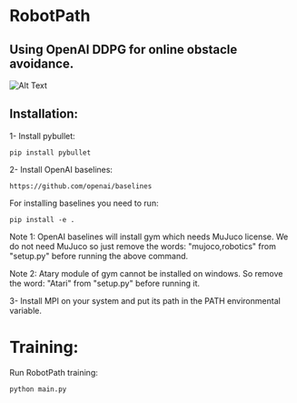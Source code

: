 # RobotPath

## Using OpenAI DDPG for online obstacle avoidance.

![Alt Text](https://github.com/kavehkamali/RobotPath/blob/master/demo.gif)


## Installation:

1- Install pybullet:

```
pip install pybullet
```

2- Install OpenAI baselines:

```
https://github.com/openai/baselines
```
For installing baselines you need to run:

```
pip install -e .
```

Note 1: OpenAI baselines will install gym which needs MuJuco license. We do not need MuJuco so just remove the words: "mujoco,robotics" from "setup.py" before running the above command.

Note 2: Atary module of gym cannot be installed on windows. So remove the word: "Atari" from "setup.py" before running it.

3- Install MPI on your system and put its path in the PATH environmental variable.

# Training:

Run RobotPath training:

```
python main.py
```